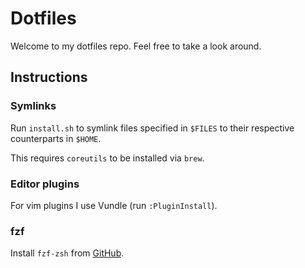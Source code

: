 # Dotfiles

Welcome to my dotfiles repo. Feel free to take a look around.

## Instructions

### Symlinks

Run `install.sh` to symlink files specified in `$FILES` to their respective
counterparts in `$HOME`.

This requires `coreutils` to be installed via `brew`.

### Editor plugins

For vim plugins I use Vundle (run `:PluginInstall`).

### fzf

Install `fzf-zsh` from [GitHub](https://github.com/Wyntau/fzf-zsh).